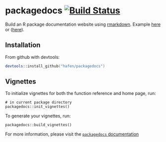 # packagedocs [![Build Status](https://travis-ci.org/hafen/packagedocs.svg?branch=master)](https://travis-ci.org/hafen/packagedocs)


Build an R package documentation website using [rmarkdown](http://rmarkdown.rstudio.com).  Example [here](http://hafen.github.io/rbokeh/) or ([here](http://tessera.io/docs-datadr/)).

## Installation

<!-- Simple installation:

```s
options(repos = c(tessera = "http://packages.tessera.io",
  getOption("repos")))
install.packages("packagedocs")
``` -->

From github with devtools:

```s
devtools::install_github("hafen/packagedocs")
```

## Vignettes

To initialize vignettes for both the function reference and home page, run:

```{r}
# in current package directory
packagedocs::init_vignettes()
```

To generate your vignettes, run:

```{r}
packagedocs::build_vignettes()
```

For more information, please visit the [`packagedocs` documentation](http://hafen.github.io/packagedocs)
